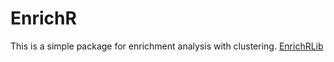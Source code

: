 # EnrichR 

This is a simple package for enrichment analysis with clustering.
[EnrichRLib](https://github.com/Benja1972/gene-enrichment/)